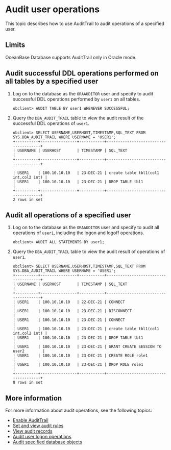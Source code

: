 # Audit user operations

This topic describes how to use AuditTrail to audit operations of a specified user.

## Limits

OceanBase Database supports AuditTrail only in Oracle mode.

## Audit successful DDL operations performed on all tables by a specified user

1. Log on to the database as the `ORAAUDITOR` user and specify to audit successful DDL operations performed by `user1` on all tables.

   ```shell
   obclient> AUDIT TABLE BY user1 WHENEVER SUCCESSFUL;
   ```

2. Query the `DBA_AUDIT_TRAIL` table to view the audit result of the successful DDL operations of `user1`.

   ```shell
   obclient> SELECT USERNAME,USERHOST,TIMESTAMP,SQL_TEXT FROM SYS.DBA_AUDIT_TRAIL WHERE USERNAME = 'USER1';
   +----------+----------------+-----------+--------------------------------------+
   | USERNAME | USERHOST       | TIMESTAMP | SQL_TEXT                             |
   +----------+----------------+-----------+--------------------------------------+

   | USER1    | 100.10.10.10   | 23-DEC-21 | create table tbl1(col1 int,col2 int) |
   | USER1    | 100.10.10.10   | 23-DEC-21 | DROP TABLE tbl1                      |
   +----------+----------------+-----------+--------------------------------------+
   2 rows in set
   ```

## Audit all operations of a specified user

1. Log on to the database as the `ORAAUDITOR` user and specify to audit all operations of `user1`, including the logon and logoff operations.

   ```shell
   obclient> AUDIT ALL STATEMENTS BY user1;
   ```

2. Query the `DBA_AUDIT_TRAIL` table to view the audit result of operations of `user1`.

   ```shell
   obclient> SELECT USERNAME,USERHOST,TIMESTAMP,SQL_TEXT FROM SYS.DBA_AUDIT_TRAIL WHERE USERNAME = 'USER1';
   +----------+----------------+-----------+--------------------------------------+
   | USERNAME | USERHOST       | TIMESTAMP | SQL_TEXT                             |
   +----------+----------------+-----------+--------------------------------------+
   | USER1    | 100.10.10.10   | 22-DEC-21 | CONNECT                              |
   | USER1    | 100.10.10.10   | 23-DEC-21 | DISCONNECT                           |
   | USER1    | 100.10.10.10   | 23-DEC-21 | CONNECT                              |
   | USER1    | 100.10.10.10   | 23-DEC-21 | create table tbl1(col1 int,col2 int) |
   | USER1    | 100.10.10.10   | 23-DEC-21 | DROP TABLE tbl1                      |
   | USER1    | 100.10.10.10   | 23-DEC-21 | GRANT CREATE SESSION TO user2        |
   | USER1    | 100.10.10.10   | 23-DEC-21 | CREATE ROLE role1                    |
   | USER1    | 100.10.10.10   | 23-DEC-21 | DROP ROLE role1                      |
   +----------+----------------+-----------+--------------------------------------+
   8 rows in set
   ```

## More information

For more information about audit operations, see the following topics:

* [Enable AuditTrail](2.audit-open.md)
* [Set and view audit rules](3.set-up-and-view-audit-rules.md)
* [View audit records](5.audit-records.md)
* [Audit user logon operations](6.audit-user-logon.md)
* [Audit specified database objects](8.audit-a-specified-database-object.md)
